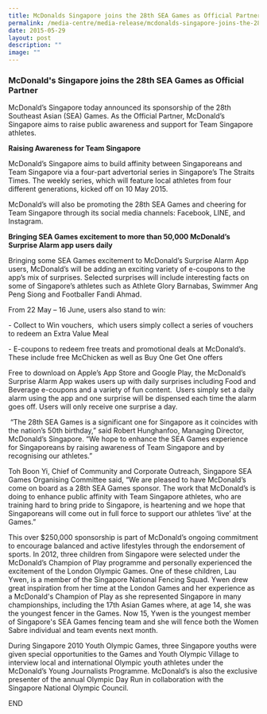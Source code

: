 ```yaml
---
title: McDonalds Singapore joins the 28th SEA Games as Official Partner
permalink: /media-centre/media-release/mcdonalds-singapore-joins-the-28th-sea-games-as-official-partner/
date: 2015-05-29
layout: post
description: ""
image: ""
---
```

### **McDonald's Singapore joins the 28th SEA Games as Official Partner**
McDonald’s Singapore today announced its sponsorship of the 28th Southeast Asian (SEA) Games. As the Official Partner, McDonald’s Singapore aims to raise public awareness and support for Team Singapore athletes.

**Raising Awareness for Team Singapore**

McDonald’s Singapore aims to build affinity between Singaporeans and Team Singapore via a four-part advertorial series in Singapore’s The Straits Times. The weekly series, which will feature local athletes from four different generations, kicked off on 10 May 2015.

McDonald’s will also be promoting the 28th SEA Games and cheering for Team Singapore through its social media channels: Facebook, LINE, and Instagram.

**Bringing SEA Games excitement to more than 50,000 McDonald’s Surprise Alarm app users daily**

Bringing some SEA Games excitement to McDonald’s Surprise Alarm App users, McDonald’s will be adding an exciting variety of e-coupons to the app’s mix of surprises. Selected surprises will include interesting facts on some of Singapore’s athletes such as Athlete Glory Barnabas, Swimmer Ang Peng Siong and Footballer Fandi Ahmad.

From 22 May – 16 June, users also stand to win:

\- Collect to Win vouchers,  which users simply collect a series of vouchers to redeem an Extra Value Meal

\- E-coupons to redeem free treats and promotional deals at McDonald’s. These include free McChicken as well as Buy One Get One offers

Free to download on Apple’s App Store and Google Play, the McDonald’s Surprise Alarm App wakes users up with daily surprises including Food and Beverage e-coupons and a variety of fun content.  Users simply set a daily alarm using the app and one surprise will be dispensed each time the alarm goes off. Users will only receive one surprise a day.

 “The 28th SEA Games is a significant one for Singapore as it coincides with the nation’s 50th birthday,” said Robert Hunghanfoo, Managing Director, McDonald’s Singapore. “We hope to enhance the SEA Games experience for Singaporeans by raising awareness of Team Singapore and by recognising our athletes.” 

Toh Boon Yi, Chief of Community and Corporate Outreach, Singapore SEA Games Organising Committee said, “We are pleased to have McDonald’s come on board as a 28th SEA Games sponsor. The work that McDonald’s is doing to enhance public affinity with Team Singapore athletes, who are training hard to bring pride to Singapore, is heartening and we hope that Singaporeans will come out in full force to support our athletes ‘live’ at the Games.”

This over $250,000 sponsorship is part of McDonald’s ongoing commitment to encourage balanced and active lifestyles through the endorsement of sports. In 2012, three children from Singapore were selected under the McDonald’s Champion of Play programme and personally experienced the excitement of the London Olympic Games. One of these children, Lau Ywen, is a member of the Singapore National Fencing Squad. Ywen drew great inspiration from her time at the London Games and her experience as a McDonald's Champion of Play as she represented Singapore in many championships, including the 17th Asian Games where, at age 14, she was the youngest fencer in the Games. Now 15, Ywen is the youngest member of Singapore's SEA Games fencing team and she will fence both the Women Sabre individual and team events next month.

During Singapore 2010 Youth Olympic Games, three Singapore youths were given special opportunities to the Games and Youth Olympic Village to interview local and international Olympic youth athletes under the McDonald’s Young Journalists Programme. McDonald’s is also the exclusive presenter of the annual Olympic Day Run in collaboration with the Singapore National Olympic Council.

END